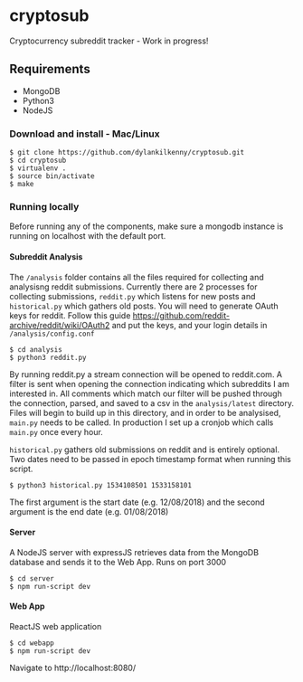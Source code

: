 # cryptosub
Cryptocurrency subreddit tracker - Work in progress!

## Requirements
* MongoDB
* Python3
* NodeJS


### Download and install - Mac/Linux
```console
$ git clone https://github.com/dylankilkenny/cryptosub.git
$ cd cryptosub
$ virtualenv .
$ source bin/activate
$ make
```

### Running locally
Before running any of the components, make sure a mongodb instance is running on localhost with the default port.
#### Subreddit Analysis
The `/analysis` folder contains all the files required for collecting and analysisng reddit submissions. Currently there are 2 processes for collecting submissions, `reddit.py` which listens for new posts and `historical.py` which gathers old posts. You will need to generate OAuth keys for reddit. Follow this guide https://github.com/reddit-archive/reddit/wiki/OAuth2 and put the keys, and your login details in `/analysis/config.conf`
```console
$ cd analysis
$ python3 reddit.py
``` 
By running reddit.py a stream connection will be opened to reddit.com. A filter is sent when opening the connection indicating which subreddits I am interested in. All comments which match our filter will be pushed through the connection, parsed, and saved to a csv in the `analysis/latest` directory. Files will begin to build up in this directory, and in order to be analysised, `main.py` needs to be called. In production I set up a cronjob which calls `main.py` once every hour.

`historical.py` gathers old submissions on reddit and is entirely optional. Two dates need to be passed in epoch timestamp format when running this script.

```console
$ python3 historical.py 1534108501 1533158101
```
The first argument is the start date (e.g. 12/08/2018) and the second argument is the end date (e.g. 01/08/2018)


#### Server
A NodeJS server with expressJS retrieves data from the MongoDB database and sends it to the Web App. 
Runs on port 3000
```console
$ cd server
$ npm run-script dev
``` 
#### Web App
ReactJS web application
```console    
$ cd webapp
$ npm run-script dev
``` 
Navigate to http://localhost:8080/

